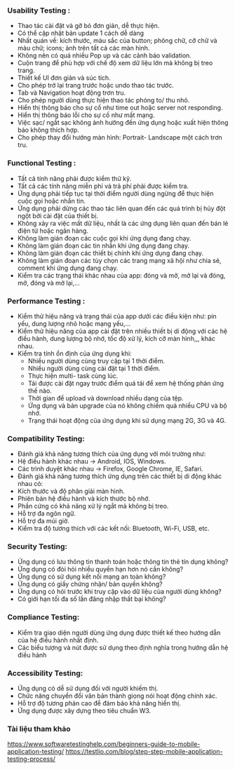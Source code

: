 ### Usability Testing :
* Thao tác cài đặt và gỡ bỏ đơn giản, dễ thực hiện.
* Có thể cập nhật bản update 1 cách dễ dàng
* Nhất quán về: kích thước, màu sắc của button; phông chữ, cỡ chữ và màu chữ; icons; ảnh trên tất cả các màn hình.
* Không nên có quá nhiều Pop up và các cảnh báo validation.
* Cuộn trang để phù hợp với chế độ xem dữ liệu lớn mà không bị treo trang.
* Thiết kế UI đơn giản và súc tích.
* Cho phép trở lại trang trước hoặc undo thao tác trước.
* Tab và Navigation hoạt động trơn tru.
* Cho phép người dùng thực hiện thao tác phóng to/ thu nhỏ.
* Hiển thị thông báo cho sự cố như time out hoặc server not responding.
* Hiển thị thông báo lỗi cho sự cố như mất mạng.
* Việc sạc/ ngắt sạc không ảnh hưởng đến ứng dụng hoặc xuất hiện thông báo không thích hợp.
* Cho phép thay đổi hướng màn hình: Portrait- Landscape một cách trơn tru.
### Functional Testing :
* Tất cả tính năng phải được kiểm thử kỹ.
* Tất cả các tính năng miễn phí và trả phí phải được kiểm tra.
* Ứng dụng phải tiếp tục tại thời điểm người dùng ngừng để thực hiện cuộc gọi hoặc nhắn tin.
* Ứng dụng phải dừng các thao tác liên quan đến các quá trình bị hủy đột ngột bởi cài đặt của thiết bị.
* Không xảy ra việc mất dữ liệu, nhất là các ứng dụng liên quan đến bán lẻ điện tử hoặc ngân hàng.
* Không làm gián đoạn các cuộc gọi khi ứng dụng đang chạy.
* Không làm gián đoạn các tin nhắn khi ứng dụng đang chạy.
* Không làm gián đoạn các thiết bị chính khi ứng dụng đang chạy.
* Không làm gián đoạn các tùy chọn các trang mạng xã hội như chia sẻ, comment khi ứng dụng đang chạy.
* Kiểm tra các trạng thái khác nhau của app: đóng và mở, mở lại và đóng, mở, đóng và mở lại,...
### Performance Testing :
* Kiểm thử hiệu năng và trạng thái của app dưới các điều kiện như: pin yếu, dung lượng nhỏ hoặc mạng yếu,...
* Kiểm thử hiệu năng của app cài đặt trên nhiều thiết bị di động với các hệ điều hành, dung lượng bộ nhớ, tốc độ xử lý, kích cỡ màn hình,,, khác nhau.
* Kiểm tra tính ổn định của ứng dụng khi:
    - Nhiều người dùng cùng truy cập tại 1 thời điểm.
    - Nhiều người dùng cùng cài đặt tại 1 thời điểm.
    - Thực hiện multi- task cùng lúc.
    - Tải được cài đặt ngay trước điểm quá tải để xem hệ thống phản ứng thế nào.
    - Thời gian để upload và download nhiều dạng của tệp.
    - Ứng dụng và bản upgrade của nó không chiếm quá nhiều CPU và bộ nhớ.
    - Trạng thái hoạt động của ứng dụng khi sử dụng mạng 2G, 3G và 4G.
### Compatibility Testing:
* Đánh giá khả năng tương thích của ứng dụng với môi trường như:
* Hệ điều hành khác nhau -> Android, IOS, Windows.
* Các trình duyệt khác nhau -> Firefox, Google Chrome, IE, Safari.
* Đánh giá khả năng tương thích ứng dụng trên các thiết bị di động khác nhau có:
* Kích thước và độ phân giải màn hình.
* Phiên bản hệ điều hành và kích thước bộ nhớ.
* Phần cứng có khả năng xử lý ngắt mà không bị treo.
* Hỗ trợ đa ngôn ngữ.
* Hỗ trợ đa múi giờ.
* Kiểm tra độ tương thích với các kết nối: Bluetooth, Wi-Fi, USB, etc.
### Security Testing:
* Ứng dụng có lưu thông tin thanh toán hoặc thông tin thẻ tín dụng không?
* Ứng dụng có đòi hỏi nhiều quyền hạn hơn nó cần không?
* Ứng dụng có sử dụng kết nối mạng an toàn không?
* Ứng dụng có giấy chứng nhận/ bản quyền không?
* Ứng dụng có hỏi trước khi truy cập vào dữ liệu của người dùng không?
* Có giới hạn tối đa số lần đăng nhập thất bại không?
### Compliance Testing:
* Kiểm tra giao diện người dùng ứng dụng được thiết kế theo hướng dẫn của hệ điều hành nhất định.
* Các biểu tượng và nút được sử dụng theo định nghĩa trong hướng dẫn hệ điều hành
### Accessibility Testing:
* Ứng dụng có dễ sử dụng đối với người khiếm thị.
* Chức năng chuyển đổi văn bản thành giọng nói hoạt động chính xác.
* Hỗ trợ độ tương phản cao để đảm bảo khả năng hiển thị.
* Ứng dụng được xây dựng theo tiêu chuẩn W3.
### Tài liệu tham khảo 
https://www.softwaretestinghelp.com/beginners-guide-to-mobile-application-testing/
https://testlio.com/blog/step-step-mobile-application-testing-process/